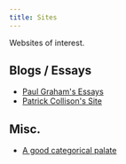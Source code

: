 ```yaml
---
title: Sites
---
```


Websites of interest.

## Blogs / Essays

- [Paul Graham's Essays](https://paulgraham.com/articles.html)
- [Patrick Collison's Site](https://patrickcollison.com/)


## Misc. 

- [A good categorical palate](https://jfly.uni-koeln.de/color/)

